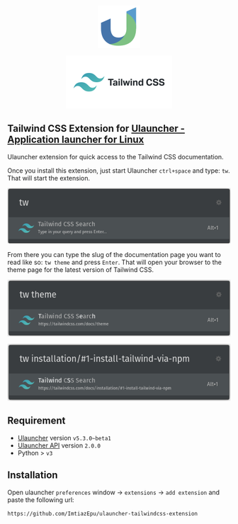 <p align="center">
  <img src="https://github.com/ImtiazEpu/ulauncher-tailwindcss-extension/blob/master/icons/ulauncher.svg" alt="jot">
</p>
<p align="center ">
  <img src="https://github.com/ImtiazEpu/ulauncher-tailwindcss-extension/blob/master/icons/tailwindcss-logo.svg" alt="jot">
</p>


## Tailwind CSS Extension for  [Ulauncher - Application launcher for Linux](https://ulauncher.io/)

Ulauncher extension for quick access to the Tailwind CSS documentation.


Once you install this extension, just start Ulauncher `ctrl+space` and type: `tw`. That will start the extension.

![Command](./screenshots/img1.png)

From there you can type the slug of the documentation page you want to read like so: `tw theme` and press `Enter`. That will open your browser to the theme page for the latest version of Tailwind CSS.

![Default Tailwind CSS Version](./screenshots/img2.png)

![Default Tailwind CSS Version](./screenshots/img3.png)
## Requirement
- [Ulauncher](https://ulauncher.io) version `v5.3.0~beta1 `
- [Ulauncher API](http://docs.ulauncher.io/en/latest/) version `2.0.0`
- Python > `v3`
## Installation

Open ulauncher `preferences` window -> `extensions` -> `add extension` and paste the following url:

```
https://github.com/ImtiazEpu/ulauncher-tailwindcss-extension
